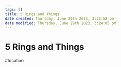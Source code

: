```yaml
---
tags: []
title: 5 Rings and Things
date created: Thursday, June 29th 2023, 3:23:52 pm
date modified: Thursday, June 29th 2023, 3:24:05 pm
---
```


# 5 Rings and Things

#location
